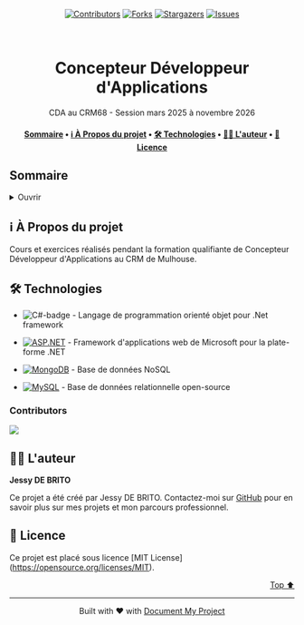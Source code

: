 <a name="readme-top"></a>
<!--
*** Thanks for using Document My Project. (https://github.com/luisvent/document_my_project) 
*** If you have a suggestion that would make this better, please fork  
*** the repo and create a pull request or simply open an issue.
*** Don't forget to give the project a star!
-->

<p align="center"><a href="https://github.com/Neihren/CDA_2503_JDB/graphs/contributors"><img src="https://img.shields.io/github/contributors/Neihren/CDA_2503_JDB.svg?style=for-the-badge" alt="Contributors"></a>
        <a href="https://github.com/Neihren/CDA_2503_JDB/network/members"><img src="https://img.shields.io/github/forks/Neihren/CDA_2503_JDB.svg?style=for-the-badge" alt="Forks"></a>
        <a href="https://github.com/Neihren/CDA_2503_JDB/stargazers"><img src="https://img.shields.io/github/stars/Neihren/CDA_2503_JDB.svg?style=for-the-badge" alt="Stargazers"></a>
        <a href="https://github.com/Neihren/CDA_2503_JDB/issues"><img src="https://img.shields.io/github/issues/Neihren/CDA_2503_JDB.svg?style=for-the-badge" alt="Issues"></a></p><br/>


<div align="center">



# Concepteur Développeur d'Applications

CDA au CRM68 - Session mars 2025 à novembre 2026

</div>


<div align="center"><h4><a href="#-table-of-contents">Sommaire</a> • <a href="#-about-the-project">ℹ️ À Propos du projet</a> • <a href="#-stack-tech">🛠 Technologies</a> • <a href="#-about-the-author">👨🏻‍ L'auteur</a> • <a href="#-license">📖 Licence</a></h4></div>

## ️Sommaire
 <details>
<summary>Ouvrir</summary>

- [Concepteur Développeur d'Applications](#concepteur-dveloppeur-dapplications)
  - [ℹ️ About the Project](#-about-the-project)
  - [🛠 Stack Tech](#-stack-tech)
  - [👨🏻‍ About the Author](#-about-the-author)
  - [📖 License](#-license)
</details>

## ℹ️ À Propos du projet

Cours et exercices réalisés pendant la formation qualifiante de Concepteur Développeur d'Applications au CRM de Mulhouse.


## 🛠 Technologies
- ![C#-badge] - Langage de programmation orienté objet pour .Net framework

[C#-badge]: https://img.shields.io/badge/C%23-239120?style=for-the-badge&logo=csharp

- [![ASP.NET][ASP.NET-badge]][ASP.NET-url] - Framework d'applications web de Microsoft pour la plate-forme .NET

[ASP.NET-badge]: https://img.shields.io/badge/ASP.NET-5C2D91?style=for-the-badge&logo=aspnet
[ASP.NET-url]: }
- [![MongoDB][MongoDB-badge]][MongoDB-url] - Base de données NoSQL

[MongoDB-badge]: https://img.shields.io/badge/MongoDB-47A248?style=for-the-badge&logo=mongodb
[MongoDB-url]: }
- [![MySQL][MySQL-badge]][MySQL-url] - Base de données relationnelle open-source

[MySQL-badge]: https://img.shields.io/badge/MySQL-00758F?style=for-the-badge&logo=mysql
[MySQL-url]: }

### Contributors

<a href="https://github.com/Neihren/CDA_2503_JDB/graphs/contributors">
  <img src="https://contrib.rocks/image?repo=Neihren/CDA_2503_JDB" />
</a>

## 👨🏻‍ L'auteur

**Jessy DE BRITO**

Ce projet a été créé par Jessy DE BRITO. Contactez-moi sur [GitHub](https://github.com/Neihren) pour en savoir plus sur mes projets et mon parcours professionnel.

## 📖 Licence

Ce projet est placé sous licence [MIT License] (https://opensource.org/licenses/MIT).


<p align="right"><a href="#readme-top">Top ⬆️</a></p>

---
 <div align="center">Built with ❤️ with <a href="https://github.com/luisvent/document_my_project">Document My Project</a></div>

 
